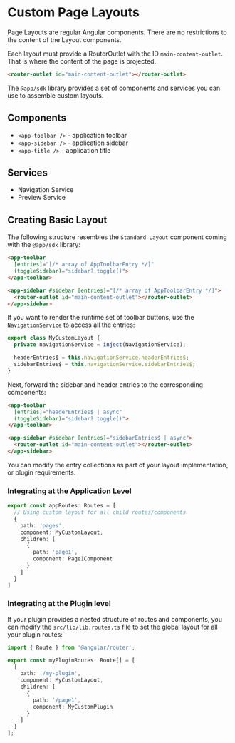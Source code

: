 # Custom Page Layouts

Page Layouts are regular Angular components. 
There are no restrictions to the content of the Layout components.

Each layout must provide a RouterOutlet with the ID `main-content-outlet`.
That is where the content of the page is projected. 

```html
<router-outlet id="main-content-outlet"></router-outlet>
```

The `@app/sdk` library provides a set of components and services you can use to assemble custom layouts.

## Components

- `<app-toolbar />` - application toolbar
- `<app-sidebar />` - application sidebar
- `<app-title />` - application title

## Services

- Navigation Service
- Preview Service

## Creating Basic Layout

The following structure resembles the `Standard Layout` component coming with the `@app/sdk` library:

```html
<app-toolbar
  [entries]="[/* array of AppToolbarEntry */]"
  (toggleSidebar)="sidebar?.toggle()">
</app-toolbar>

<app-sidebar #sidebar [entries]="[/* array of AppToolbarEntry */]">
  <router-outlet id="main-content-outlet"></router-outlet>
</app-sidebar>
```

If you want to render the runtime set of toolbar buttons, use the `NavigationService` to access all the entries:

```ts
export class MyCustomLayout {
  private navigationService = inject(NavigationService);

  headerEntries$ = this.navigationService.headerEntries$;
  sidebarEntries$ = this.navigationService.sidebarEntries$;
}
```

Next, forward the sidebar and header entries to the corresponding components:

```html
<app-toolbar
  [entries]="headerEntries$ | async"
  (toggleSidebar)="sidebar?.toggle()">
</app-toolbar>

<app-sidebar #sidebar [entries]="sidebarEntries$ | async">
  <router-outlet id="main-content-outlet"></router-outlet>
</app-sidebar>
```

You can modify the entry collections as part of your layout implementation, or plugin requirements.

### Integrating at the  Application Level

```ts
export const appRoutes: Routes = [
  // Using custom layout for all child routes/components
  {
    path: 'pages',
    component: MyCustomLayout,
    children: [
      {
        path: 'page1',
        component: Page1Component
      }
    ]
  }
]
```

### Integrating at the Plugin level

If your plugin provides a nested structure of routes and components,
you can modify the `src/lib/lib.routes.ts` file to set the global layout for all your plugin routes: 

```ts
import { Route } from '@angular/router';

export const myPluginRoutes: Route[] = [
  { 
    path: '/my-plugin', 
    component: MyCustomLayout,
    children: [
      {
        path: '/page1',
        component: MyCustomPlugin
      }
    ]
  }
];
```
